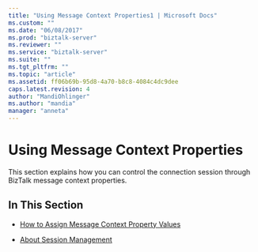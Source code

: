```yaml
---
title: "Using Message Context Properties1 | Microsoft Docs"
ms.custom: ""
ms.date: "06/08/2017"
ms.prod: "biztalk-server"
ms.reviewer: ""
ms.service: "biztalk-server"
ms.suite: ""
ms.tgt_pltfrm: ""
ms.topic: "article"
ms.assetid: ff06b69b-95d8-4a70-b8c8-4084c4dc9dee
caps.latest.revision: 4
author: "MandiOhlinger"
ms.author: "mandia"
manager: "anneta"
---
```

# Using Message Context Properties
This section explains how you can control the connection session through BizTalk message context properties.  
  
## In This Section  
  
-   [How to Assign Message Context Property Values](../core/how-to-assign-message-context-property-values1.md)  
  
-   [About Session Management](../core/about-session-management2.md)